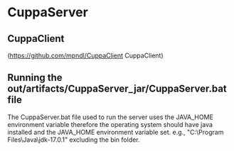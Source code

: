 # CuppaServer

 ## CuppaClient
(https://github.com/mpndl/CuppaClient CuppaClient)

## Running the out/artifacts/CuppaServer_jar/CuppaServer.bat file
The CuppaServer.bat file used to run the server uses the JAVA_HOME environment variable therefore the operating system should have java installed and the JAVA_HOME environment variable set. e.g., "C:\Program Files\Java\jdk-17.0.1" excluding the bin folder.
